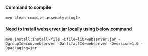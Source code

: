 #### Command to compile

``mvn clean compile assembly:single``

#### Need to install webserver.jar locally using below command

``mvn install:install-file -Dfile=lib/webserver.jar -DgroupId=com.webserver -DartifactId=webserver -Dversion=1.0 -Dpackaging=jar``
